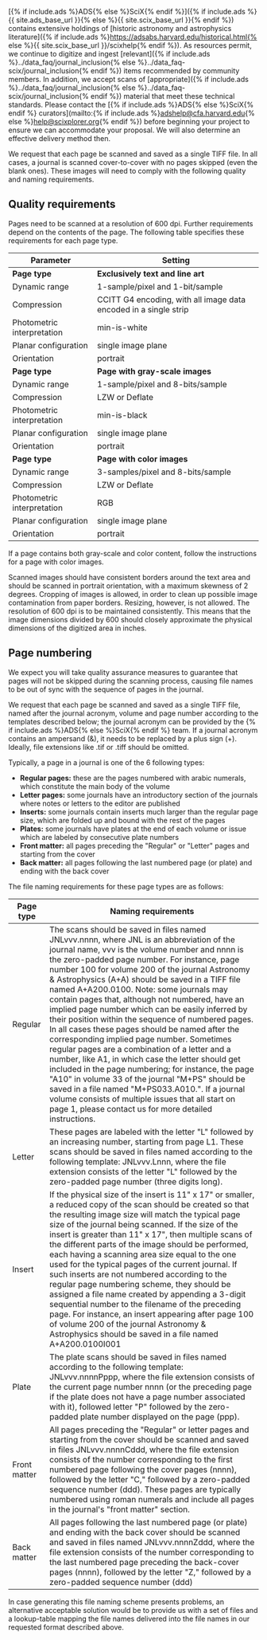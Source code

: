 [{% if include.ads %}ADS{% else %}SciX{% endif %}]({% if include.ads %}{{ site.ads_base_url }}{% else %}{{ site.scix_base_url }}{% endif %}) contains extensive holdings of [historic astronomy and astrophysics literature]({% if include.ads %}https://adsabs.harvard.edu/historical.html{% else %}{{ site.scix_base_url }}/scixhelp{% endif %}). As resources permit, we continue to digitize and ingest [relevant]({% if include.ads %}../data_faq/journal_inclusion{% else %}../data_faq-scix/journal_inclusion{% endif %}) items recommended by community members. In addition, we accept scans of [appropriate]({% if include.ads %}../data_faq/journal_inclusion{% else %}../data_faq-scix/journal_inclusion{% endif %}) material that meet these technical standards. Please contact the [{% if include.ads %}ADS{% else %}SciX{% endif %} curators](mailto:{% if include.ads %}adshelp@cfa.harvard.edu{% else %}help@scixplorer.org{% endif %}) before beginning your project to ensure we can accommodate your proposal. We will also determine an effective delivery method then.   
  
We request that each page be scanned and saved as a single TIFF file. In all cases, a journal is scanned cover-to-cover with no pages skipped (even the blank ones). These images will need to comply with the following quality and naming requirements.  

## Quality requirements
  
Pages need to be scanned at a resolution of 600 dpi. Further requirements depend on the contents of the page. The following table specifies these requirements for each page type.  
  

| **Parameter** | **Setting** | 
| --- | --- |
| **Page type** | **Exclusively text and line art**|
| Dynamic range | 1-sample/pixel and 1-bit/sample |
| Compression |CCITT G4 encoding, with all image data encoded in a single strip |
| Photometric interpretation | min-is-white |
| Planar configuration | single image plane |
| Orientation | portrait |    
| **Page type** | **Page with gray-scale images** |
| Dynamic range | 1-sample/pixel and 8-bits/sample |
| Compression | LZW or Deflate |
| Photometric interpretation | min-is-black |
| Planar configuration | single image plane |
| Orientation | portrait |
| **Page type** | **Page with color images** |
| Dynamic range | 3-samples/pixel and 8-bits/sample |
| Compression | LZW or Deflate |
| Photometric interpretation | RGB |
| Planar configuration | single image plane |
| Orientation | portrait |

If a page contains both gray-scale and color content, follow the instructions for a page with color images.

Scanned images should have consistent borders around the text area and should be scanned in portrait orientation, with a maximum skewness of 2 degrees. Cropping of images is allowed, in order to clean up possible image contamination from paper borders. Resizing, however, is not allowed. The resolution of 600 dpi is to be maintained consistently. This means that the image dimensions divided by 600 should closely approximate the physical dimensions of the digitized area in inches.

## Page numbering
We expect you will take quality assurance measures to guarantee that pages will not be skipped during the scanning process, causing file names to be out of sync with the sequence of pages in the journal.  
  
We request that each page be scanned and saved as a single TIFF file, named after the journal acronym, volume and page number according to the templates described below; the journal acronym can be provided by the {% if include.ads %}ADS{% else %}SciX{% endif %} team. If a journal acronym contains an ampersand (&), it needs to be replaced by a plus sign (+). Ideally, file extensions like .tif or .tiff should be omitted.

Typically, a page in a journal is one of the 6 following types: 

- **Regular pages:** these are the pages numbered with arabic numerals, which constitute the main body of the volume
- **Letter pages:** some journals have an introductory section of the journals where notes or letters to the editor are published
- **Inserts:** some journals contain inserts much larger than the regular page size, which are folded up and bound with the rest of the pages
- **Plates:** some journals have plates at the end of each volume or issue which are labeled by consecutive plate numbers
- **Front matter:** all pages preceding the "Regular" or "Letter" pages and starting from the cover
- **Back matter:** all pages following the last numbered page (or plate) and ending with the back cover

The file naming requirements for these page types are as follows:

| **Page type** | **Naming requirements** |
| --- | --- |
| Regular |The scans should be saved in files named JNLvvv.nnnn, where JNL is an abbreviation of the journal name, vvv is the volume number and nnnn is the zero-padded page number. For instance, page number 100 for volume 200 of the journal Astronomy & Astrophysics (A+A) should be saved in a TIFF file named A+A200.0100. Note: some journals may contain pages that, although not numbered, have an implied page number which can be easily inferred by their position within the sequence of numbered pages. In all cases these pages should be named after the corresponding implied page number. Sometimes regular pages are a combination of a letter and a number, like A1, in which case the letter should get included in the page numbering; for instance, the page "A10" in volume 33 of the journal "M+PS" should be saved in a file named "M+PS033.A010.". If a journal volume consists of multiple issues that all start on page 1, please contact us for more detailed instructions. |
| Letter | These pages are labeled with the letter "L" followed by an increasing number, starting from page L1. These scans should be saved in files named according to the following template: JNLvvv.Lnnn, where the file extension consists of the letter "L" followed by the zero-padded page number (three digits long). |
| Insert | If the physical size of the insert is 11" x 17" or smaller, a reduced copy of the scan should be created so that the resulting image size will match the typical page size of the journal being scanned. If the size of the insert is greater than 11" x 17", then multiple scans of the different parts of the image should be performed, each having a scanning area size equal to the one used for the typical pages of the current journal. If such inserts are not numbered according to the regular page numbering scheme, they should be assigned a file name created by appending a 3-digit sequential number to the filename of the preceding page. For instance, an insert appearing after page 100 of volume 200 of the journal Astronomy & Astrophysics should be saved in a file named A+A200.0100I001 |
| Plate | The plate scans should be saved in files named according to the following template: JNLvvv.nnnnPppp, where the file extension consists of the current page number nnnn (or the preceding page if the plate does not have a page number associated with it), followed letter "P" followed by the zero-padded plate number displayed on the page (ppp). |
| Front matter | All pages preceding the "Regular" or letter pages and starting from the cover should be scanned and saved in files JNLvvv.nnnnCddd, where the file extension consists of the number corresponding to the first numbered page following the cover pages (nnnn), followed by the letter "C," followed by a zero-padded sequence number (ddd). These pages are typically numbered using roman numerals and include all pages in the journal's "front matter" section. |
| Back matter | All pages following the last numbered page (or plate) and ending with the back cover should be scanned and saved in files named JNLvvv.nnnnZddd, where the file extension consists of the number corresponding to the last numbered page preceding the back-cover pages (nnnn), followed by the letter "Z," followed by a zero-padded sequence number (ddd) |

In case generating this file naming scheme presents problems, an alternative acceptable solution would be to provide us with a set of files and a lookup-table mapping the file names delivered into the file names in our requested format described above.
